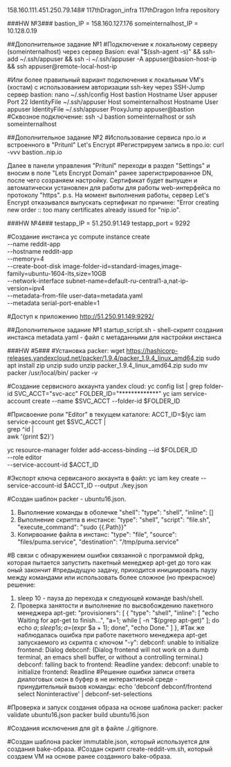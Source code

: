 158.160.111.451.250.79.148# 117thDragon_infra
117thDragon Infra repository


###HW №3###
bastion_IP = 158.160.127.176
someinternalhost_IP = 10.128.0.19

##Дополнительное задание №1
#Подключение к локальному серверу (someinternalhost) через сервер Basion:
eval "$(ssh-agent -s)" && ssh-add ~/.ssh/appuser && ssh -i ~/.ssh/appuser -A appuser@basion-host-ip && ssh appuser@remote-local-host-ip

#Или более правильный вариант подключения к локальным VM's (хостам) с использованием авторизации ssh-key через SSH-Jump сервер bastion:
nano  ~/.ssh/config
Host bastion
        Hostname <ip-bastion>
        User appuser
        Port 22
        IdentityFile ~/.ssh/appuser
Host someinternalhost
        Hostname <ip-local-host>
        User appuser
	IdentityFile ~/.ssh/appuser
	ProxyJump appuser@bastion
#Сквозное подключение:
ssh -J bastion someinternalhost
or
ssh someinternalhost

##Дополнительное задание №2
#Использование сервиса npo.io и встроенного в "Pritunl" Let's Encrypt
#Регистрируем запись в npo.io:
curl -vvv bastion.<ip>.nip.io

Далее в панели управления "Pritunl" переходи в раздел "Settings" и вносим в поле "Lets Encrypt Domain" ранее зарегистрированное DN, после чего созраняем настройку.
Сертификат будет выпущен и автоматически установлен для работы для работы web-интерфейса по протоколу "https".
p.s. На момент выполнения работы, сервер Let's Encrypt отказывался выпускать сертификат по причине: "Error creating new order :: too many certificates already issued for \"nip.io\".


###HW №4###
testapp_IP = 51.250.91.149
testapp_port = 9292

#Создание инстанса
yc compute instance create \
  --name reddit-app \
  --hostname reddit-app \
  --memory=4 \
  --create-boot-disk image-folder-id=standard-images,image-family=ubuntu-1604-lts,size=10GB \
  --network-interface subnet-name=default-ru-central1-a,nat-ip-version=ipv4 \
  --metadata-from-file user-data=metadata.yaml \
  --metadata serial-port-enable=1

#Доступ к приложению
http://51.250.91.149:9292/

##Дополнительное задание №1
startup_script.sh - shell-скрипт создания инстанса
metadata.yaml - файл с метаданными для настройки инстанса


###HW #5###
#Установка packer:
wget https://hashicorp-releases.yandexcloud.net/packer/1.9.4/packer_1.9.4_linux_amd64.zip
sudo apt install zip unzip
sudo unzip packer_1.9.4_linux_amd64.zip
sudo mv packer /usr/local/bin/
packer -v

#Создание сервисного аккаунта yandex cloud:
yc config list | grep folder-id
SVC_ACCT="svc-acc"
FOLDER_ID="*************"
yc iam service-account create --name $SVC_ACCT --folder-id $FOLDER_ID

#Присвоение роли "Editor" в текущем каталоге:
ACCT_ID=$(yc iam service-account get $SVC_ACCT | \
grep ^id | \
awk '{print $2}')

yc resource-manager folder add-access-binding --id $FOLDER_ID \
--role editor \
--service-account-id $ACCT_ID

#Экспорт ключа сервисаного аккаунта в файл:
yc iam key create --service-account-id $ACCT_ID --output ./key.json

#Создан шаблон packer - ubuntu16.json.
1) Выполнение команды в оболечке "shell":
   "type": "shell",
   "inline": []
2) Выполнение скрипта в инстансе:
   "type": "shell",
   "script": "file.sh",
   "execute_command": "sudo {{.Path}}"
3) Копирвоание файла в инстанс:
   "type": "file",
   "source": "files/puma.service",
   "destination": "/tmp/puma.service"

#В связи с обнаружением ошибки связанной с программой dpkg, которая пытается запустить пакетный менеджер apt-get до того как оный закончит
#предыдущую задачу, приходится инициировать паузу между командами или использовать более сложное (но прекрасное) решение:
1) sleep 10 - пауза до перехода к следующей команде bash/shell.
2) Проверка занятости и выполнение по высвобождению пакетного менеджера apt-get:
"provisioners": [
        {
            "type": "shell",
            "inline": [
                "echo Waiting for apt-get to finish...",
                "a=1; while [ -n \"$(pgrep apt-get)\" ]; do echo $a; sleep 1s; a=$(expr $a + 1); done",
                "echo Done."
            ]
        },
#Так же наблюдалась ошибка при работе пакетного менеджера apt-get запускаемого из скрипта с ключом "-y":
debconf: unable to initialize frontend: Dialog
debconf: (Dialog frontend will not work on a dumb terminal, an emacs shell buffer, or without a controlling terminal.)
debconf: falling back to frontend: Readline
yandex: debconf: unable to initialize frontend: Readline
#Решение ошибки записи ответа диалоговых окон в буфер в не интерактивной среде - принудительный вызов команды:
echo 'debconf debconf/frontend select Noninteractive' | debconf-set-selections

#Проверка и запуск создания образа на основе шаблона packer:
packer validate ubuntu16.json
packer build ubuntu16.json

#Создания исключения для git в файле ./.gitignore.

#Создан шаблона packer immutable.json, который используется для создания bake-образа.
#Создан скрипт create-reddit-vm.sh, который создаем VM на основе ранее созданного bake-образа.
